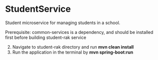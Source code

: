 # StudentService
Student microservice for managing students in a school.

Prerequisite: common-services is a dependency, and should be installed first before building student-rak service

2. Navigate to student-rak directory and run **mvn clean install**
3. Run the application in the terminal by **mvn spring-boot:run**


